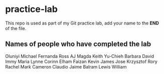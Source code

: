 # practice-lab
This repo is used as part of my Git practice lab, add your name to the __END__ of the file.

## Names of people who have completed the lab
Oluniyi
Michael
Fernanda
Ross
AJ
Magda
Keith
Yu-Chieh
Barbara
David
Immy
Maria
Lynne
Corinn
Elham
Faizan
Kevin
James
Jose
Krzysztof
Rory
Rachel
Mark
Cameron
Claudio
Jaime
Balram
Lewis
William